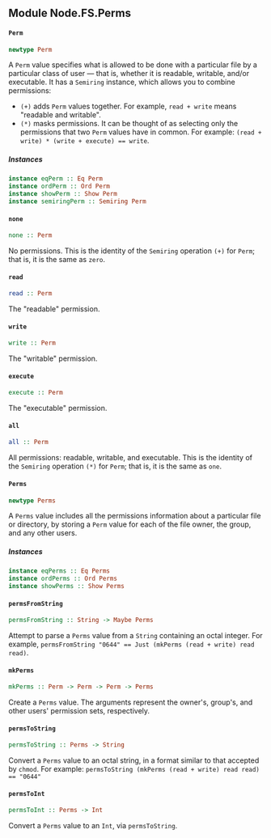 ## Module Node.FS.Perms

#### `Perm`

``` purescript
newtype Perm
```

A `Perm` value specifies what is allowed to be done with a particular
file by a particular class of user &mdash; that is, whether it is
readable, writable, and/or executable. It has a `Semiring` instance, which
allows you to combine permissions:

- `(+)` adds `Perm` values together. For example, `read + write` means
  "readable and writable".
- `(*)` masks permissions. It can be thought of as selecting only the
   permissions that two `Perm` values have in common. For example:
   `(read + write) * (write + execute) == write`.



##### Instances
``` purescript
instance eqPerm :: Eq Perm
instance ordPerm :: Ord Perm
instance showPerm :: Show Perm
instance semiringPerm :: Semiring Perm
```

#### `none`

``` purescript
none :: Perm
```

No permissions. This is the identity of the `Semiring` operation `(+)`
for `Perm`; that is, it is the same as `zero`.

#### `read`

``` purescript
read :: Perm
```

The "readable" permission.

#### `write`

``` purescript
write :: Perm
```

The "writable" permission.

#### `execute`

``` purescript
execute :: Perm
```

The "executable" permission.

#### `all`

``` purescript
all :: Perm
```

All permissions: readable, writable, and executable. This is the identity
of the `Semiring` operation `(*)` for `Perm`; that is, it is the same as
`one`.

#### `Perms`

``` purescript
newtype Perms
```

A `Perms` value includes all the permissions information about a
particular file or directory, by storing a `Perm` value for each of the
file owner, the group, and any other users.

##### Instances
``` purescript
instance eqPerms :: Eq Perms
instance ordPerms :: Ord Perms
instance showPerms :: Show Perms
```

#### `permsFromString`

``` purescript
permsFromString :: String -> Maybe Perms
```

Attempt to parse a `Perms` value from a `String` containing an octal
integer. For example,
`permsFromString "0644" == Just (mkPerms (read + write) read read)`.

#### `mkPerms`

``` purescript
mkPerms :: Perm -> Perm -> Perm -> Perms
```

Create a `Perms` value. The arguments represent the owner's, group's, and
other users' permission sets, respectively.

#### `permsToString`

``` purescript
permsToString :: Perms -> String
```

Convert a `Perms` value to an octal string, in a format similar to that
accepted by `chmod`. For example:
`permsToString (mkPerms (read + write) read read) == "0644"`

#### `permsToInt`

``` purescript
permsToInt :: Perms -> Int
```

Convert a `Perms` value to an `Int`, via `permsToString`.


